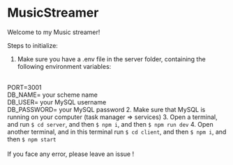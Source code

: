 # MusicStreamer

Welcome to my Music streamer!

Steps to initialize: 
1. Make sure you have a .env file in the server folder, containing the following environment variables:
  <br>
  PORT=3001
  <br>
  DB_NAME= your scheme name
  <br>
  DB_USER= your MySQL username
  <br>
  DB_PASSWORD= your MySQL password
2. Make sure that MySQL is running on your computer (task manager => services)
3. Open a terminal, and run <code>$ cd server</code>, and then <code>$ npm i</code>, and then <code>$ npm run dev</code>
4. Open another terminal, and in this terminal run <code>$ cd client</code>, and then <code>$ npm i</code>, and then <code>$ npm start</code>
<br>
<br>
If you face any error, please leave an issue !
